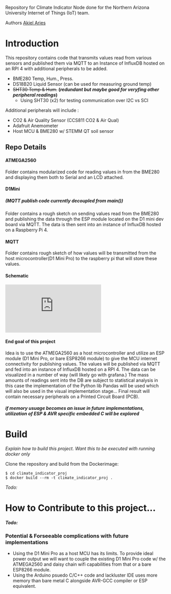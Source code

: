 Repository for Climate Indicator Node done for the Northern Arizona University Internet of Things (IoT) team.

Authors
[Akiel Aries](https://www.github.com/aba275)


# Introduction
This repository contains code that transmits values read
from various sensors and published them via MQTT to an Instance of
InfluxDB hosted on an RPI 4 with additional peripherals to be added.

- BME280 Temp, Hum., Press.
- DS18B20 Liquid Sensor     (can be used for measuring ground temp)
- ~~SHT30 Temp & Hum.~~     **(*redundant but maybe good for veryfing other peripheral readings*)**
    - Using SHT30 (x2) for testing communication over I2C vs SCI

Additional peripherals will include :

- CO2 & Air Quality Sensor (CCS811 CO2 & Air Qual)
- Adafruit Anemometer 
- Host MCU & BME280 w/ STEMM QT soil sensor

## Repo Details
#### ATMEGA2560
Folder contains modularized code for reading values in
from the BME280 and displaying them both to Serial and
an LCD attached.

#### D1Mini
##### *(MQTT publish code currently decoupled from main())*
Folder contains a rough sketch on sending values read
from the BME280 and publishing the data through the ESP
module located on the D1 mini dev board via MQTT. The
data is then sent into an instance of InfluxDB hosted on
a Raspberry Pi 4.

#### MQTT
Folder contains rough sketch of how values will be
transmitted from the host microcontroller(D1 Mini Pro)
to the raspberry pi that will store these values.


#### Schematic 
![CIP_schematic_v3 with KiCad](https://github.com/NAU-IoT/CIP_prod/blob/main/img/CIP_SCHEMATIC_V0.pdf)


#### End goal of this project
Idea is to use the ATMEGA2560 as a host microcontroller
and utilize an ESP module (D1 Mini Pro, or bare ESP8266
module) to give the MCU internet connectivity for publishing
values. The values will be published via MQTT and fed into
an instance of InfluxDB hosted on a RPI 4. The data can
be visualized in a number of way (will likely go with
grafana.) The mass amounts of readings sent into the DB
are subject to statistical analysis in this case the
implementation of the Python lib Pandas will be used which
will also be used in the visual implementation stage...
Final result will contain necessary peripherals on a
Printed Circuit Board (PCB).
##### ***if memory usuage becomes an issue in future implementations, utilization of ESP & AVR specific embedded C will be explored***

# Build
*Explain how to build this project. Want this to be
executed with running docker only*

Clone the repository and build from the Dockerimage:

    $ cd climate_indicator_proj
    $ docker build --rm -t climate_indicator_proj .
*Todo:*


# How to Contribute to this project...
#### *Todo:*

### Potential & Forseeable complications with future implementations
- Using the D1 Mini Pro as a host MCU has its limits. To provide ideal
power output we will want to couple the existing D1 Mini Pro code w/
the ATMEGA2560 and daisy chain wifi capabilities from that or a bare
ESP8266 module.
- Using the Arduino psuedo C/C++ code and lackluster IDE uses more memory
than bare metal C alongside AVR-GCC compiler or ESP equivalent.


